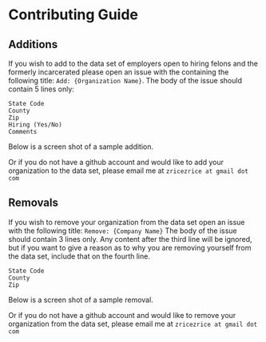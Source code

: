 # Contributing Guide

## Additions
If you wish to add to the data set of employers open to hiring felons and the formerly incarcerated
please open an issue with the containing the following title:
`Add: {Organization Name}`. The body of the issue should contain 5 lines only:
```
State Code
County
Zip
Hiring (Yes/No)
Comments
```
Below is a screen shot of a sample addition.

Or if you do not have a github account and would like to add your organization to the data set, please email me at
`zricezrice at gmail dot com`

## Removals
If you wish to remove your organization from the data set open an issue with the following title: 
`Remove: {Company Name}`
The body of the issue should contain 3 lines only. Any content after the third line will be ignored, but if you
want to give a reason as to why you are removing yourself from the data set, include that on the fourth line.
```
State Code
County
Zip
```
Below is a screen shot of a sample removal.

Or if you do not have a github account and would like to remove your organization from the data set, please email me at
`zricezrice at gmail dot com`


